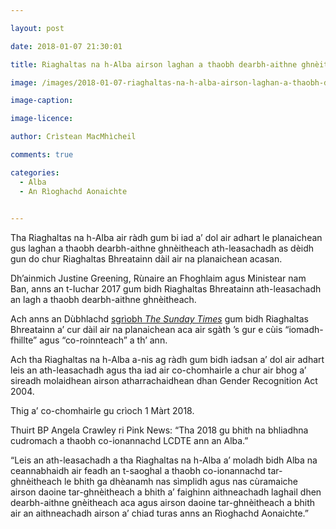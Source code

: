 ```yaml
---

layout: post

date: 2018-01-07 21:30:01

title: Riaghaltas na h-Alba airson laghan a thaobh dearbh-aithne ghnèitheach ath-leasachadh

image: /images/2018-01-07-riaghaltas-na-h-alba-airson-laghan-a-thaobh-dearbh-aithne-ghneitheach-ath-leasachadh.webp

image-caption:

image-licence:

author: Crìstean MacMhìcheil

comments: true

categories:
  - Alba
  - An Rìoghachd Aonaichte
  

---
```


Tha Riaghaltas na h-Alba air ràdh gum bi iad a’ dol air adhart le planaichean gus laghan a thaobh dearbh-aithne ghnèitheach ath-leasachadh as dèidh gun do chur Riaghaltas Bhreatainn dàil air na planaichean acasan.

<!--more-->

Dh’ainmich Justine Greening, Rùnaire an Fhoghlaim agus Ministear nam Ban, anns an t-Iuchar 2017 gum bidh Riaghaltas Bhreatainn ath-leasachadh an lagh a thaobh dearbh-aithne ghnèitheach.

Ach anns an Dùbhlachd [sgrìobh _The Sunday Times_][1] gum bidh Riaghaltas Bhreatainn a’ cur dàil air na planaichean aca air sgàth ’s gur e cùis &#8220;iomadh-fhillte&#8221; agus &#8220;co-roinnteach&#8221; a th&#8217; ann.

Ach tha Riaghaltas na h-Alba a-nis ag ràdh gum bidh iadsan a’ dol air adhart leis an ath-leasachadh agus tha iad air co-chomhairle a chur air bhog a’ sireadh molaidhean airson atharrachaidhean dhan Gender Recognition Act 2004.

Thig a’ co-chomhairle gu crìoch 1 Màrt 2018.

Thuirt BP Angela Crawley ri Pink News: &#8220;Tha 2018 gu bhith na bhliadhna cudromach a thaobh co-ionannachd LCDTE ann an Alba.&#8221;

&#8220;Leis an ath-leasachadh a tha Riaghaltas na h-Alba a’ moladh bidh Alba na ceannabhaidh air feadh an t-saoghal a thaobh co-ionannachd tar-ghnèitheach le bhith ga dhèanamh nas sìmplidh agus nas cùramaiche airson daoine tar-ghnèitheach a bhith a’ faighinn aithneachadh laghail dhen dearbh-aithne gnèitheach aca agus airson daoine tar-ghnèitheach a bhith air an aithneachadh airson a’ chiad turas anns an Rìoghachd Aonaichte.&#8221;

 [1]: https://www.thetimes.co.uk/article/justine-greening-delays-divisive-plan-for-easy-gender-swaps-gm77qd9gn
